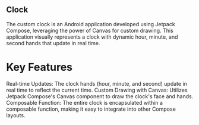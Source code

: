 ## Clock

The custom clock is an Android application developed using Jetpack Compose, leveraging the power of Canvas for custom drawing. This application visually represents a clock with dynamic hour, minute, and second hands that update in real time.
# Key Features
Real-time Updates: The clock hands (hour, minute, and second) update in real time to reflect the current time.
Custom Drawing with Canvas: Utilizes Jetpack Compose's Canvas component to draw the clock's face and hands.
Composable Function: The entire clock is encapsulated within a composable function, making it easy to integrate into other Compose layouts.
